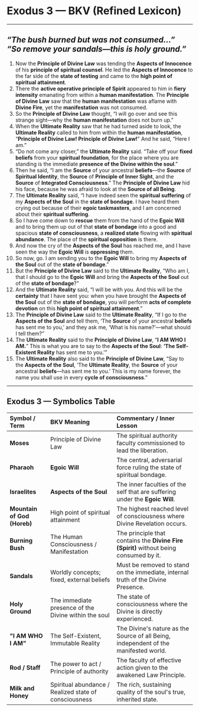 # Exodus 3 — BKV (Refined Lexicon)

---  
_“The bush burned but was not consumed…”_  
_“So remove your sandals—this is holy ground.”_  
---  


1.  Now the **Principle of Divine Law** was tending the **Aspects of Innocence** of his **principle of spiritual counsel**. He led the **Aspects of Innocence** to the far side of the **state of testing** and came to the **high point of spiritual attainment**.
2.  There the **active operative principle of Spirit** appeared to him in **fiery intensity** emanating from within a **human manifestation**. The **Principle of Divine Law** saw that the **human manifestation** was aflame with **Divine Fire**, yet the **manifestation** was not consumed.
3.  So the **Principle of Divine Law** thought, “I will go over and see this strange sight—why the **human manifestation** does not burn up.”
4.  When the **Ultimate Reality** saw that he had turned aside to look, the **Ultimate Reality** called to him from within the **human manifestation**, “**Principle of Divine Law! Principle of Divine Law!**” And he said, “Here I am.”
5.  “Do not come any closer,” the **Ultimate Reality** said. “Take off your **fixed beliefs** from your **spiritual foundation**, for the place where you are standing is the immediate **presence of the Divine within the soul**.”
6.  Then he said, “I am the **Source** of your ancestral **beliefs**—the **Source** of **Spiritual Identity**, the **Source** of **Principle of Inner Sight**, and the **Source** of **Integrated Consciousness**.” The **Principle of Divine Law** hid his face, because he was afraid to look at the **Source of all Being**.
7.  The **Ultimate Reality** said, “I have indeed seen the **spiritual suffering** of my **Aspects of the Soul** in the **state of bondage**. I have heard them crying out because of their **egoic taskmasters**, and I am concerned about their **spiritual suffering**.
8.  So I have come down to **rescue** them from the hand of the **Egoic Will** and to bring them up out of that **state of bondage** into a good and spacious **state of consciousness**, a **realized state** flowing with **spiritual abundance**. The place of the **spiritual opposition** is there.
9.  And now the cry of the **Aspects of the Soul** has reached me, and I have seen the way the **Egoic Will** is **oppressing** them.
10. So now, go. I am sending you to the **Egoic Will** to bring my **Aspects of the Soul** out of the **state of bondage**.”
11. But the **Principle of Divine Law** said to the **Ultimate Reality**, “Who am I, that I should go to the **Egoic Will** and bring the **Aspects of the Soul** out of the **state of bondage**?”
12. And the **Ultimate Reality** said, “I will be with you. And this will be the **certainty** that I have sent you: when you have brought the **Aspects of the Soul** out of the **state of bondage**, you will perform **acts of complete devotion** on this **high point of spiritual attainment**.”
13. The **Principle of Divine Law** said to the **Ultimate Reality**, “If I go to the **Aspects of the Soul** and tell them, ‘The **Source** of your ancestral **beliefs** has sent me to you,’ and they ask me, ‘What is his name?’—what should I tell them?”
14. The **Ultimate Reality** said to the **Principle of Divine Law**, “**I AM WHO I AM.**” This is what you are to say to the **Aspects of the Soul**: **‘The Self-Existent Reality** has sent me to you.’”
15. The **Ultimate Reality** also said to the **Principle of Divine Law**, “Say to the **Aspects of the Soul**, ‘The **Ultimate Reality**, the **Source** of your ancestral **beliefs**—has sent me to you.’ This is my name forever, the name you shall use in every **cycle of consciousness**.”

---

## Exodus 3 — Symbolics Table

| Symbol / Term | BKV Meaning | Commentary / Inner Lesson |
| :--- | :--- | :--- |
| **Moses** | Principle of Divine Law | The spiritual authority faculty commissioned to lead the liberation. |
| **Pharaoh** | **Egoic Will** | The central, adversarial force ruling the state of spiritual bondage. |
| **Israelites** | **Aspects of the Soul** | The inner faculties of the self that are suffering under the **Egoic Will**. |
| **Mountain of God (Horeb)** | High point of spiritual attainment | The highest reached level of consciousness where Divine Revelation occurs. |
| **Burning Bush** | The Human Consciousness / Manifestation | The principle that contains the **Divine Fire (Spirit)** without being consumed by it. |
| **Sandals** | Worldly concepts; fixed, external beliefs | Must be removed to stand on the immediate, internal truth of the Divine Presence. |
| **Holy Ground** | The immediate presence of the Divine within the soul | The state of consciousness where the Divine is directly experienced. |
| **"I AM WHO I AM"** | The Self-Existent, Immutable Reality | The Divine's nature as the Source of all Being, independent of the manifested world. |
| **Rod / Staff** | The power to act / Principle of authority | The faculty of effective action given to the awakened Law Principle. |
| **Milk and Honey** | Spiritual abundance / Realized state of consciousness | The rich, sustaining quality of the soul's true, inherited state. |

